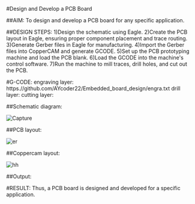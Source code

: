 #Design and Develop a PCB Board

##AIM:
To design and develop a PCB board for any specific application. 

##DESIGN STEPS:
1)Design the schematic using Eagle.
2)Create the PCB layout in Eagle, ensuring proper component placement and trace routing.
3)Generate Gerber files in Eagle for manufacturing.
4)Import the Gerber files into CopperCAM and generate GCODE.
5)Set up the PCB prototyping machine and load the PCB blank.
6)Load the GCODE into the machine's control software.
7)Run the machine to mill traces, drill holes, and cut out the PCB.

#G-CODE:
engraving layer: https.//github.com/AYcoder22/Embedded_board_design/engra.txt
drill layer:
cutting layer:

##Schematic diagram:

![Capture](https://github.com/AYcoder22/Embedded_board_design/assets/69795479/5ad6ce3e-3b95-432b-a587-f0178731c3ca)


##PCB layout:

![er](https://github.com/AYcoder22/Embedded_board_design/assets/69795479/d933fea9-dc12-4b25-abef-3e5b506fd3b9)


##Coppercam layout:

![hh](https://github.com/AYcoder22/Embedded_board_design/assets/69795479/4479141a-09c1-423f-a55f-5db69f95f6ec)


##Output:



#RESULT:
Thus, a PCB board is designed and developed for a specific application.
